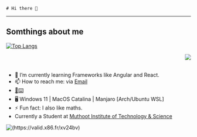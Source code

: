 ```
# Hi there 👋
```
---


## Somthings about me


[![Top Langs](
https://github-readme-stats.vercel.app/api?username=Glitchyi&show_icons=true&bg_color=30,e96443,904e95&title_color=fff&text_color=fff)](https://github.com/anuraghazra/github-readme-stats)

<a href="https://github.com/anuraghazra/github-readme-stats">
  <img align="right" src="https://github-readme-stats.vercel.app/api/top-langs/?username=Glitchyi&show_icons=true&bg_color=30,e96443,904e95&title_color=fff&text_color=fff" />
</a>

<br><br>
- 🌱 I’m currently learning Frameworks like Angular and React.
- 📫 How to reach me: via [Email](mailto:advaithnarayanan8@gmail.com)
- [🐒⌨️](https://monkeytype.com/profile/lJ7tGgSHIDbs31TeDXlspwJ5WUj1)
- 🖥️ Windows 11 | MacOS Catalina | Manjaro [Arch/Ubuntu WSL]
- ⚡ Fun fact: I also like maths.
- Currently a Student at [Muthoot Institute of Technology & Science](https://mgmits.ac.in/)

![(https://valid.x86.fr/xv24bv)](https://valid.x86.fr/cache/banner/xv24bv-6.png)

